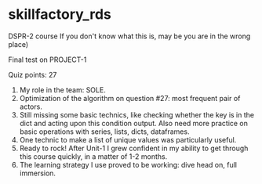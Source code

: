 # skillfactory_rds
DSPR-2 course
If you don't know what this is, may be you are in the wrong place)

Final test on PROJECT-1

Quiz points: 27


1. My role in the team: SOLE.
2. Optimization of the algorithm on question #27: most frequent pair of actors.
3. Still missing some basic technics, like checking whether the key is in the dict and acting upon this condition output.
Also need more practice on basic operations with series, lists, dicts, dataframes.
4. One technic to make a list of unique values was particularly useful.
5. Ready to rock! After Unit-1 I grew confident in my ability to get through this course quickly, in a matter of 1-2 months.
6. The learning strategy I use proved to be working: dive head on, full immersion.
